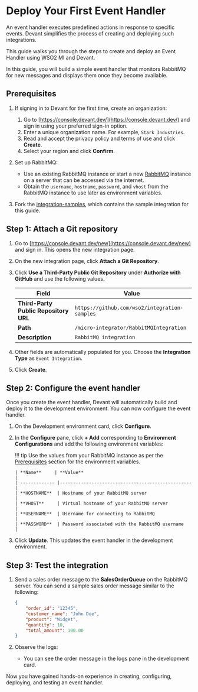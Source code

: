 # Deploy Your First Event Handler

An event handler executes predefined actions in response to specific events. Devant simplifies the process of creating and deploying such integrations.

This guide walks you through the steps to create and deploy an Event Handler using WSO2 MI and Devant.

In this guide, you will build a simple event handler that monitors RabbitMQ for new messages and displays them once they become available.

## Prerequisites

1. If signing in to Devant for the first time, create an organization:
    1. Go to [https://console.devant.dev/](https://console.devant.dev/) and sign in using your preferred sign-in option.
    2. Enter a unique organization name. For example, `Stark Industries`.
    3. Read and accept the privacy policy and terms of use and click **Create**.
    4. Select your region and click **Confirm**.

2. Set up RabbitMQ:
    - Use an existing RabbitMQ instance or start a new [RabbitMQ](https://www.rabbitmq.com/download.html) instance on a server that can be accessed via the internet.
    - Obtain the `username`, `hostname`, `password`, and `vhost` from the RabbitMQ instance to use later as environment variables.

3. Fork the [integration-samples](https://github.com/wso2/integration-samples), which contains the sample integration for this guide.

## Step 1: Attach a Git repository

1. Go to [https://console.devant.dev/new](https://console.devant.dev/new) and sign in. This opens the new integration page.
2. On the new integration page, click **Attach a Git Repository**.
3. Click **Use a Third-Party Public Git Repository** under **Authorize with GitHub** and use the following values.
    
    | **Field**                             | **Value**                                      |
    |---------------------------------------|------------------------------------------------|
    | **Third-Party Public Repository URL** | `https://github.com/wso2/integration-samples`  |
    | **Path**                              | `/micro-integrator/RabbitMQIntegration`        |
    | **Description**                       | `RabbitMQ integration`                         |

4. Other fields are automatically populated for you. Choose the **Integration Type** as `Event Integration`.
5. Click **Create**.

## Step 2: Configure the event handler

Once you create the event handler, Devant will automatically build and deploy it to the development environment. You can now configure the event handler.

1. On the Development environment card, click **Configure**.
2. In the **Configure** pane, click **+ Add** corresponding to **Environment Configurations** and add the following environment variables:

    !!! tip
        Use the values from your RabbitMQ instance as per the [Prerequisites](#prerequisites) section for the environment variables.

       | **Name**     | **Value**                                         |
       | ------------- |--------------------------------------------------|
       | **HOSTNAME**  | Hostname of your RabbitMQ server                 |
       | **VHOST**     | Virtual hostname of your RabbitMQ server         |
       | **USERNAME**  | Username for connecting to RabbitMQ              |
       | **PASSWORD**  | Password associated with the RabbitMQ username   |

3. Click **Update**. This updates the event handler in the development environment.

## Step 3: Test the integration

1. Send a sales order message to the **SalesOrderQueue** on the RabbitMQ server. You can send a sample sales order message similar to the following:

    ```json
    {
        "order_id": "12345",
        "customer_name": "John Doe",
        "product": "Widget",
        "quantity": 10,
        "total_amount": 100.00
    }
    ```

2. Observe the logs:
    - You can see the order message in the logs pane in the development card.

Now you have gained hands-on experience in creating, configuring, deploying, and testing an event handler.
